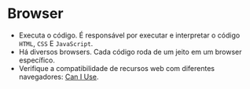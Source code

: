 # Browser

- Executa o código. É responsável por executar e interpretar o código `HTML`, `CSS` E `JavaScript`.
- Há diversos browsers. Cada código roda de um jeito em um browser específico.
- Verifique a compatibilidade de recursos web com diferentes navegadores: [Can I Use](https://caniuse.com/).
